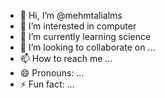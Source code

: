 - 👋 Hi, I’m @mehmtalialms
- 👀 I’m interested in computer
- 🌱 I’m currently learning science
- 💞️ I’m looking to collaborate on ...
- 📫 How to reach me ...
- 😄 Pronouns: ...
- ⚡ Fun fact: ...

<!---
mehmtalialms/mehmtalialms is a ✨ special ✨ repository because its `README.md` (this file) appears on your GitHub profile.
You can click the Preview link to take a look at your changes.
--->
